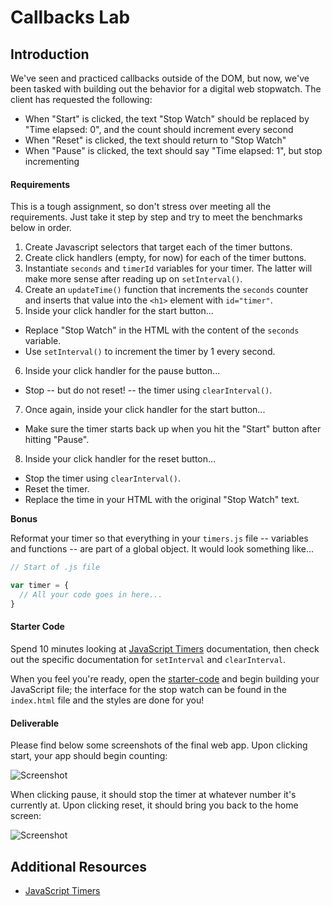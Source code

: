 # Callbacks Lab

## Introduction

We've seen and practiced callbacks outside of the DOM, but now, we've been tasked with building out the behavior for a digital web stopwatch.  The client has requested the following:

* When "Start" is clicked, the text "Stop Watch" should be replaced by "Time elapsed: 0", and the count should increment every second
* When "Reset" is clicked, the text should return to "Stop Watch"
* When "Pause" is clicked, the text should say "Time elapsed: 1", but stop incrementing

#### Requirements

This is a tough assignment, so don't stress over meeting all the requirements. Just take it step by step and try to meet the benchmarks below in order.  

1. Create Javascript selectors that target each of the timer buttons.
2. Create click handlers (empty, for now) for each of the timer buttons.
3. Instantiate `seconds` and `timerId` variables for your timer. The latter will make more sense after reading up on `setInterval()`.
4. Create an `updateTime()` function that increments the `seconds` counter and inserts that value into the `<h1>` element with `id="timer"`.
5. Inside your click handler for the start button...
  - Replace "Stop Watch" in the HTML with the content of the `seconds` variable.
  - Use `setInterval()` to increment the timer by 1 every second.
6. Inside your click handler for the pause button...
  - Stop -- but do not reset! -- the timer using `clearInterval()`.
7. Once again, inside your click handler for the start button...
  - Make sure the timer starts back up when you hit the "Start" button after hitting "Pause".
8. Inside your click handler for the reset button...
  - Stop the timer using `clearInterval()`.
  - Reset the timer.
  - Replace the time in your HTML with the original "Stop Watch" text. 

**Bonus**

Reformat your timer so that everything in your `timers.js` file -- variables and functions -- are part of a global object. It would look something like...

```javascript
// Start of .js file

var timer = {
  // All your code goes in here...
}
```

#### Starter Code

Spend 10 minutes looking at [JavaScript Timers](https://developer.mozilla.org/en-US/docs/Web/JavaScript/Timers) documentation, then check out the specific documentation for `setInterval` and `clearInterval`.

When you feel you're ready, open the [starter-code](starter-code) and begin building your JavaScript file; the interface for the stop watch can be found in the `index.html` file and the styles are done for you!

#### Deliverable

Please find below some screenshots of the final web app. Upon clicking start, your app should begin counting:

![Screenshot](https://i.imgur.com/yfivjng.png)

When clicking pause, it should stop the timer at whatever number it's currently at.  Upon clicking reset, it should bring you back to the home screen:

![Screenshot](https://i.imgur.com/ABAzs2x.png)


## Additional Resources

- [JavaScript Timers](https://developer.mozilla.org/en-US/docs/Web/JavaScript/Timers)
